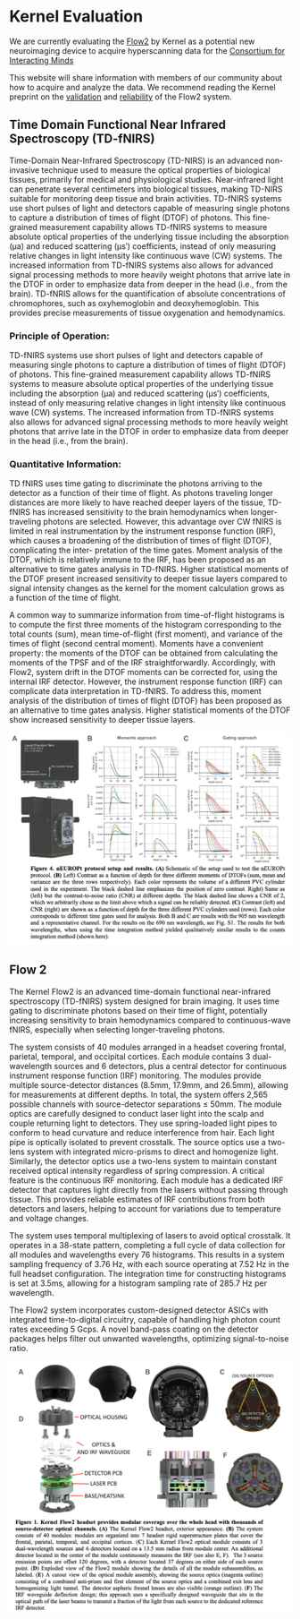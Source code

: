 # Kernel Evaluation
We are currently evaluating the [Flow2](https://www.kernel.com/products) by Kernel as a potential new neuroimaging device to acquire hyperscanning data for the [Consortium for Interacting Minds](https://www.interactingminds.com/)

This website will share information with members of our community about how to acquire and analyze the data. We recommend reading the Kernel preprint on the [validation](https://www.biorxiv.org/content/10.1101/2024.04.30.591765v1.abstract) and [reliability](https://www.nature.com/articles/s41598-024-68555-9) of the Flow2 system.

## Time Domain Functional Near Infrared Spectroscopy (TD-fNIRS)
Time-Domain Near-Infrared Spectroscopy (TD-NIRS) is an advanced non-invasive technique used to measure the optical properties of biological tissues, primarily for medical and physiological studies. Near-infrared light can penetrate several centimeters into biological tissues, making TD-NIRS suitable for monitoring deep tissue and brain activities. TD-fNIRS systems use short pulses of light and detectors capable of measuring single photons to capture a distribution of times of flight (DTOF) of photons. This fine-grained measurement capability allows TD-fNIRS systems to measure absolute optical properties of the underlying tissue including the absorption (μa) and reduced scattering (μs′) coefficients, instead of only measuring relative changes in light intensity like continuous wave (CW) systems. The increased information from TD-fNIRS systems also allows for advanced signal processing methods to more heavily weight photons that arrive late in the DTOF in order to emphasize data from deeper in the head (i.e., from the brain). TD-fNRIS  allows for the quantification of absolute concentrations of chromophores, such as oxyhemoglobin and deoxyhemoglobin. This provides precise measurements of tissue oxygenation and hemodynamics.

### Principle of Operation:

TD-fNIRS systems use short pulses of light and detectors capable of measuring single photons to capture a distribution of times of flight (DTOF) of photons. This fine-grained measurement capability allows TD-fNIRS systems to measure absolute optical properties of the underlying tissue including the absorption (μa) and reduced scattering (μs′) coefficients, instead of only measuring relative changes in light intensity like continuous wave (CW) systems. The increased information from TD-fNIRS systems also allows for advanced signal processing methods to more heavily weight photons that arrive late in the DTOF in order to emphasize data from deeper in the head (i.e., from the brain).

### Quantitative Information:

TD fNIRS uses time gating to discriminate the photons arriving to the detector as a function of their time of flight. As photons traveling longer distances are more likely to have reached deeper layers of the tissue, TD-fNIRS has increased sensitivity to the brain hemodynamics when longer-traveling photons are selected. However, this advantage over CW fNIRS is limited in real instrumentation by the instrument response function (IRF), which causes a broadening of the distribution of times of flight (DTOF), complicating the inter- pretation of the time gates. Moment analysis of the DTOF, which is relatively immune to the IRF, has been proposed as an alternative to time gates analysis in TD-fNIRS. Higher statistical moments of the DTOF present increased sensitivity to deeper tissue layers compared to signal intensity changes as the kernel for the moment calculation grows as a function of the time of flight.

A common way to summarize information from time-of-flight histograms is to compute the first three moments of the histogram corresponding to the total counts (sum), mean time-of-flight (first moment), and variance of the times of flight (second central moment). Moments have a convenient property: the moments of the DTOF can be obtained from calculating the moments of the TPSF and of the IRF straightforwardly. Accordingly, with Flow2, system drift in the DTOF moments can be corrected for, using the internal IRF detector. However, the instrument response function (IRF) can complicate data interpretation in TD-fNIRS. To address this, moment analysis of the distribution of times of flight (DTOF) has been proposed as an alternative to time gates analysis. Higher statistical moments of the DTOF show increased sensitivity to deeper tissue layers.

![flow2](images/DTOF.png)


## Flow 2
The Kernel Flow2 is an advanced time-domain functional near-infrared spectroscopy (TD-fNIRS) system designed for brain imaging. It uses time gating to discriminate photons based on their time of flight, potentially increasing sensitivity to brain hemodynamics compared to continuous-wave fNIRS, especially when selecting longer-traveling photons.

The system consists of 40 modules arranged in a headset covering frontal, parietal, temporal, and occipital cortices. Each module contains 3 dual-wavelength sources and 6 detectors, plus a central detector for continuous instrument response function (IRF) monitoring. The modules provide multiple source-detector distances (8.5mm, 17.9mm, and 26.5mm), allowing for measurements at different depths. In total, the system offers 2,565 possible channels with source-detector separations ≤ 50mm.
The module optics are carefully designed to conduct laser light into the scalp and couple returning light to detectors. They use spring-loaded light pipes to conform to head curvature and reduce interference from hair. Each light pipe is optically isolated to prevent crosstalk. The source optics use a two-lens system with integrated micro-prisms to direct and homogenize light. Similarly, the detector optics use a two-lens system to maintain constant received optical intensity regardless of spring compression.
A critical feature is the continuous IRF monitoring. Each module has a dedicated IRF detector that captures light directly from the lasers without passing through tissue. This provides reliable estimates of IRF contributions from both detectors and lasers, helping to account for variations due to temperature and voltage changes.

The system uses temporal multiplexing of lasers to avoid optical crosstalk. It operates in a 38-state pattern, completing a full cycle of data collection for all modules and wavelengths every 76 histograms. This results in a system sampling frequency of 3.76 Hz, with each source operating at 7.52 Hz in the full headset configuration. The integration time for constructing histograms is set at 3.5ms, allowing for a histogram sampling rate of 285.7 Hz per wavelength.

The Flow2 system incorporates custom-designed detector ASICs with integrated time-to-digital circuitry, capable of handling high photon count rates exceeding 5 Gcps. A novel band-pass coating on the detector packages helps filter out unwanted wavelengths, optimizing signal-to-noise ratio.

![dtof](images/Flow2.png)
